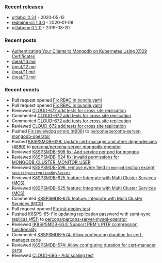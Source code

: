 ### Recent releases

* [gitlabci 0.3.1](https://github.com/egegunes/gitlabci/releases/tag/0.3.1) - 2020-05-12
* [redmine-cli 1.3.0](https://github.com/egegunes/redmine-cli/releases/tag/1.3.0) - 2020-01-08
* [gitlabenv 0.2.0](https://github.com/egegunes/gitlabenv/releases/tag/0.2.0) - 2019-08-20

### Recent posts

* [Authenticating Your Clients to Mongodb on Kubernetes Using X509 Certificates](https://ege.dev/posts/authenticating-your-clients-to-mongodb-on-kubernetes-using-x509-certificates/)
* [/beat/13.md](https://ege.dev/beat/13/)
* [/beat/12.md](https://ege.dev/beat/12/)
* [/beat/11.md](https://ege.dev/beat/11/)
* [/beat/10.md](https://ege.dev/beat/10/)

### Recent events

* Pull request opened [Fix RBAC in bundle.yaml](https://github.com/percona/percona-server-mongodb-operator/pull/908)
* Pull request opened [Fix RBAC in bundle.yaml](https://github.com/percona/percona-server-mongodb-operator/pull/908)
* Reviewed [CLOUD-672 add tests for cross site replication](https://github.com/percona/percona-server-mongodb-operator/pull/890)
* Commented [CLOUD-672 add tests for cross site replication](https://github.com/percona/percona-server-mongodb-operator/pull/890)
* Commented [CLOUD-672 add tests for cross site replication](https://github.com/percona/percona-server-mongodb-operator/pull/890)
* Reviewed [CLOUD-672 add tests for cross site replication](https://github.com/percona/percona-server-mongodb-operator/pull/890)
* Pushed [Fix reviewdog errors (#906)](https://github.com/percona/percona-server-mongodb-operator/commit/47fa2fc7b8e268ed9277790cacdb9c3b61a76f91) to [percona/percona-server-mongodb-operator](https://github.com/percona/percona-server-mongodb-operator)
* Pushed [K8SPSMDB-629: Update cert-manager and other dependencies (#860)](https://github.com/percona/percona-server-mongodb-operator/commit/7e0bd4ea88bd9cad18933e92da2bc4e924765a54) to [percona/percona-server-mongodb-operator](https://github.com/percona/percona-server-mongodb-operator)
* Reviewed [K8SPSMDB-599 fix: Add service per pod for mongos](https://github.com/percona/percona-server-mongodb-operator/pull/862)
* Reviewed [K8SPSMDB-624 fix: invalid permissions for MONGODB_CLUSTER_MONITOR_USER](https://github.com/percona/percona-server-mongodb-operator/pull/899)
* Reviewed [K8SPSMDB-596: remove every field in `mongod` section except `securityencryptionKeySecret`](https://github.com/percona/percona-server-mongodb-operator/pull/882)
* Reviewed [K8SPSMDB-625 feature: Integrate with Multi Cluster Services (MCS)](https://github.com/percona/percona-server-mongodb-operator/pull/873)
* Reviewed [K8SPSMDB-625 feature: Integrate with Multi Cluster Services (MCS)](https://github.com/percona/percona-server-mongodb-operator/pull/873)
* Commented [K8SPSMDB-625 feature: Integrate with Multi Cluster Services (MCS)](https://github.com/percona/percona-server-mongodb-operator/pull/873)
* Pull request opened [Fix init-deploy test](https://github.com/percona/percona-server-mongodb-operator/pull/907)
* Pushed [K8SPS-65: Fix updating replication password with semi-sync replicas (#51)](https://github.com/percona/percona-server-mysql-operator/commit/4ab2fb7ba915210b5f3704288c35fd80b87a443f) to [percona/percona-server-mysql-operator](https://github.com/percona/percona-server-mysql-operator)
* Reviewed [[K8SPSMDB-634] Support PBM's PITR compression functionality](https://github.com/percona/percona-server-mongodb-operator/pull/867)
* Commented [K8SPSMDB-574: Allow configuring duration for cert-manager certs](https://github.com/percona/percona-server-mongodb-operator/pull/900)
* Reviewed [K8SPSMDB-574: Allow configuring duration for cert-manager certs](https://github.com/percona/percona-server-mongodb-operator/pull/900)
* Reviewed [CLOUD-686 - Add scaling test](https://github.com/percona/percona-server-mysql-operator/pull/68)
